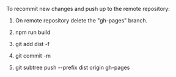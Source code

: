 To recommit new changes and push up to the remote repository:

1. On remote repository delete the "gh-pages" branch. 

2. npm run build 

3. git add dist -f 

4. git commit -m  

5. git subtree push --prefix dist origin gh-pages 